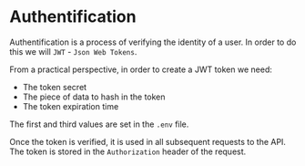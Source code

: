 # Authentification

Authentification is a process of verifying the identity of a user. In order to do this we will `JWT` - `Json Web Tokens`. 

From a practical perspective, in order to create a JWT token we need: 

* The token secret
* The piece of data to hash in the token
* The token expiration time

The first and third values are set in the `.env` file.  

Once the token is verified, it is used in all subsequent requests to the API. The token is stored in the `Authorization` header of the request. 